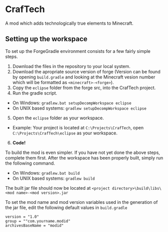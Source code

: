 CrafTech
========

A mod which adds technologically true elements to Minecraft.


## Setting up the workspace
To set up the ForgeGradle environment consists for a few fairly simple steps.

1. Download the files in the repository to your local system.
2. Download the apropriate source version of forge (Version can be found by opening `build.gradle` and looking at the Minecraft vesion number which will be formatted as `<minecraft>-<forge>`).
3. Copy the `eclipse` folder from the forge src, into the CrafTech project.
4. Run the gradle script.
  * On Windows: `gradlew.bat setupDecompWorkspace eclipse`
  * On UNIX based systems: `gradlew setupDecompWorkspace eclipse`
5. Open the `eclipse` folder as your workspace.
  * Example: Your project is located at `C:\Projects\CrafTech`, open `C:\Projects\CrafTech\eclipse` as your workspace.
6. **Code!**

To build the mod is even simpler. If you have not yet done the above steps, complete them first.
After the workspace has been properly built, simply run the following command.

* On Windows: `gradlew.bat build`
* On UNIX based systems: `gradlew build`

The built jar file should now be located at `<project directory>\build\libs\<mod name>-<mod version>.jar`

To set the mod name and mod version variables used in the generation of the jar file, edit the following default values in `build.gradle`

```
version = "1.0"
group = ""com.yourname.modid"
archivesBaseName = "modid"
```

